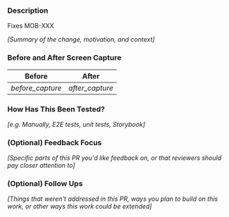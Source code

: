 ### Description

Fixes MOB-XXX

_[Summary of the change, motivation, and context]_

### Before and After Screen Capture
| Before           | After           |
| ---------------- |-----------------|
| _before_capture_ | _after_capture_ |

### How Has This Been Tested?
_[e.g. Manually, E2E tests, unit tests, Storybook]_

### (Optional) Feedback Focus
_[Specific parts of this PR you'd like feedback on, or that reviewers should pay closer attention to]_

### (Optional) Follow Ups
_[Things that weren't addressed in this PR, ways you plan to build on this work, or other ways this work could be extended]_
